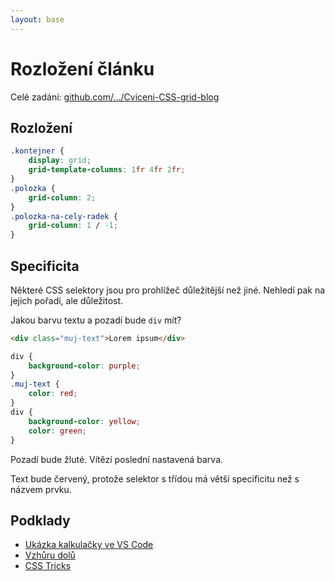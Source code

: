 ```yaml
---
layout: base
---
```


# Rozložení článku

Celé zadání: [github.com/…/Cviceni-CSS-grid-blog](https://github.com/Czechitas-podklady-WEB/Cviceni-CSS-grid-blog)

## Rozložení

```css
.kontejner {
	display: grid;
	grid-template-columns: 1fr 4fr 2fr;
}
.polozka {
	grid-column: 2;
}
.polozka-na-cely-radek {
	grid-column: 1 / -1;
}
```

## Specificita

Některé CSS selektory jsou pro prohlížeč důležitější než jiné. Nehledí pak na jejich pořadí, ale důležitost.

Jakou barvu textu a pozadí bude `div` mít?

```html
<div class="muj-text">Lorem ipsum</div>
```

```css
div {
	background-color: purple;
}
.muj-text {
	color: red;
}
div {
	background-color: yellow;
	color: green;
}
```

Pozadí bude žluté. Vítězí poslední nastavená barva.

Text bude červený, protože selektor s třídou má větší specificitu než s názvem prvku.

## Podklady

- [Ukázka kalkulačky ve VS Code](https://umaar.com/dev-tips/226-vs-code-selector-specificity/)
- [Vzhůru dolů](https://www.vzhurudolu.cz/prirucka/css-kaskada#specificita)
- [CSS Tricks](https://css-tricks.com/specifics-on-css-specificity/)
